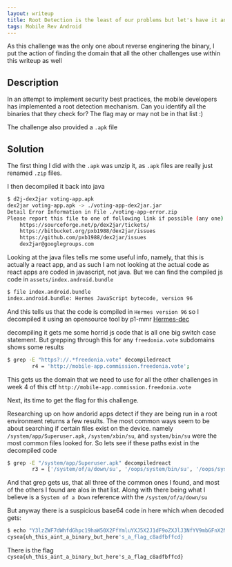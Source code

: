 ```yaml
---
layout: writeup
title: Root Detection is the least of our problems but let's have it anyway
tags: Mobile Rev Android
---
```


As this challenge was the only one about reverse enginering the binary, I put the action of finding the domain that all the other challenges use within this writeup as well


## Description

In an attempt to implement security best practices, the mobile developers has implemented a root detection mechanism. Can you identify all the binaries that they check for? The flag may or may not be in that list :)


The challenge also provided a `.apk` file


## Solution

The first thing I did with the `.apk` was unzip it, as `.apk` files are really just renamed `.zip` files.

I then decompiled it back into java

```bash
$ d2j-dex2jar voting-app.apk        
dex2jar voting-app.apk -> ./voting-app-dex2jar.jar
Detail Error Information in File ./voting-app-error.zip
Please report this file to one of following link if possible (any one).
    https://sourceforge.net/p/dex2jar/tickets/
    https://bitbucket.org/pxb1988/dex2jar/issues
    https://github.com/pxb1988/dex2jar/issues
    dex2jar@googlegroups.com
```

Looking at the java files tells me some useful info, namely, that this is actually a react app, and as such I am not looking at the actual code as react apps are coded in javascript, not java. But we can find the compiled js code in `assets/index.android.bundle`

```bash
$ file index.android.bundle
index.android.bundle: Hermes JavaScript bytecode, version 96
```

And this tells us that the code is compiled in `Hermes version 96` so I decompiled it using an opensource tool by p1-mmr [Hermes-dec](https://github.com/P1sec/hermes-dec)

decompiling it gets me some horrid js code that is all one big switch case statement. But grepping through this for any `freedonia.vote` subdomains shows some results

```bash
$ grep -E "https?://.*freedonia.vote" decompiledreact
        r4 = 'http://mobile-app.commission.freedonia.vote';
```

This gets us the domain that we need to use for all the other challenges in week 4 of this ctf `http://mobile-app.commission.freedonia.vote`

Next, its time to get the flag for this challenge.

Researching up on how andorid apps detect if they are being run in a root environment returns a few results. The most common ways seem to be about searching if certain files exist on the device. namely `/system/app/Superuser.apk`, `/system/xbin/su`, and `system/bin/su` were the most common files looked for. So lets see if these paths exist in the decompiled code

```bash
$ grep -E "/system/app/Superuser.apk" decompiledreact
        r3 = ['/system/of/a/down/su', '/oops/system/bin/su', '/oops/system/xbin/su', '/oops/sbin/su', '/oops/system/su', '/oops/vendor/bin/su', '/oops/system/app/Superuser.apk', '/oops/system/app/SuperSU.apk', '/oops/system/xbin/which', '/oops/data/local/xbin/su', '/oops/data/local/bin/su', '/oops/system/sd/xbin/su', '/oops/system/bin/failsafe/su', 'Y3lzZWF7dWhfdGhpc19haW50X2FfYmluYXJ5X2J1dF9oZXJlJ3NfYV9mbGFnX2M4YWRmYmZmY2R9Cg=='];
```

And that grep gets us, that all three of the common ones I found, and most of the others I found are alos in that list. Along with there being what I believe is a `System of a Down` reference with the `/system/of/a/down/su`

But anyway there is a suspicious base64 code in here which when decoded gets:

```bash
$ echo "Y3lzZWF7dWhfdGhpc19haW50X2FfYmluYXJ5X2J1dF9oZXJlJ3NfYV9mbGFnX2M4YWRmYmZmY2R9Cg==" | base64 -d
cysea{uh_this_aint_a_binary_but_here's_a_flag_c8adfbffcd}
```

There is the flag `cysea{uh_this_aint_a_binary_but_here's_a_flag_c8adfbffcd}`
